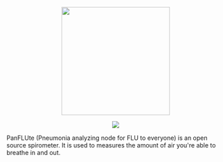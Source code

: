 <div>
<p align=center> 
  <img src="https://i.imgur.com/0TSIkA5.png" width="250px"/>
</p> 
<p align=center> 
  <img src="https://imgur.com/P6kJoAm.png"/>
</p> 
</div>
PanFLUte (Pneumonia analyzing node for FLU to everyone) is an open source spirometer.
It is used to measures the amount of air you're able to breathe in and out.
